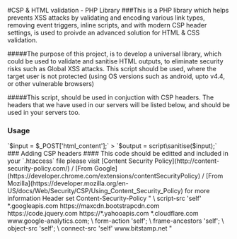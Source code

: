 #CSP & HTML validation - PHP Library
###This is a PHP library which helps prevents XSS attacks by validating and encoding various link types, removing event triggers, inline scripts, and with modern CSP header settings, is used to proivde an advanced solution for HTML & CSS validation.

#####The purpose of this project, is to develop a universal library, which could be used to validate and sanitise HTML outputs, to eliminate security risks such as Global XSS attacks. This script should be used, where the target user is not protected (using OS versions such as android, upto v4.4, or other vulnerable browsers) 

#####This script, should be used in conjuction with CSP headers. The headers that we have used in our servers will be listed below, and should be used in your servers too.

### Usage
<?php

`use libs\security\script;`

`require_once 'script.php';`



> `$input = $_POST['html_content'];`

> `$output = script\sanitise($input);`



### Adding CSP headers
#### This code should be editted and included in your `.htaccess` file please visit [Content Security Policy](http://content-security-policy.com/) / [From Google](https://developer.chrome.com/extensions/contentSecurityPolicy) / [From Mozilla](https://developer.mozilla.org/en-US/docs/Web/Security/CSP/Using_Content_Security_Policy) for more information


<ifModule mod_headers.c> 

    Header set Content-Security-Policy " \

    script-src 'self' *.googleapis.com https://maxcdn.bootstrapcdn.com https://code.jquery.com https://*.yahooapis.com *.cloudflare.com www.google-analytics.com; \

    form-action 'self'; \

    frame-ancestors 'self'; \

    object-src 'self';  \

    connect-src 'self'  www.bitstamp.net

    "

    </ifModule>



